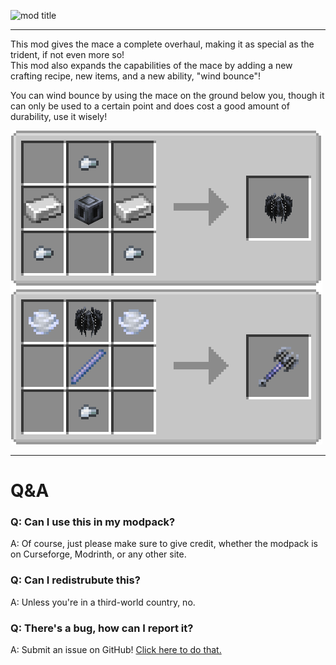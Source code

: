 ![mod title](https://kckarnige.github.io/res/wham_title.png)

----

This mod gives the mace a complete overhaul, making it as special as the trident, if not even more so!  
This mod also expands the capabilities of the mace by adding a new crafting recipe, new items, and a new ability, "wind bounce"!

You can wind bounce by using the mace on the ground below you, though it can only be used to a certain point and does cost a good amount of durability, use it wisely!

![crafting example](https://raw.githubusercontent.com/kckarnige/WhamMace/refs/heads/main/wham_craftExample.png)

----

# Q&A 

### Q: Can I use this in my modpack?
A: Of course, just please make sure to give credit, whether the modpack is on Curseforge, Modrinth, or any other site.

### Q: Can I redistrubute this?
A: Unless you're in a third-world country, no.

### Q: There's a bug, how can I report it?
A: Submit an issue on GitHub! [Click here to do that.](https://github.com/kckarnige/wham/labels)